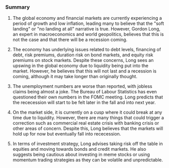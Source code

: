 ### Summary

1. The global economy and financial markets are currently experiencing a
period of growth and low inflation, leading many to believe that the "soft
landing" or "no landing at all" narrative is true. However, Gordon Long,
an expert in macroeconomics and world geopolitics, believes that this is
not the case and that there will be a recession coming.

2. The economy has underlying issues related to debt levels, financing
of debt, risk premiums, duration risk on bond markets, and equity risk
premiums on stock markets. Despite these concerns, Long sees an upswing
in the global economy due to liquidity being put into the market. However,
he believes that this will not last and a recession is coming, although it
may take longer than originally thought.

3. The unemployment numbers are worse than reported, with jobless claims
being almost a joke. The Bureau of Labour Statistics has even questioned
their own numbers in the FOMC meeting. Long predicts that the rececession
will start to be felt later in the fall and into next year.

4. On the market side, it is currently on a cusp where it could break at any
time due to liquidity. However, there are many things that could trigger
a correction such as commercial real estate crisis with banking crisis or
other areas of concern. Despite this, Long believes that the markets will
hold up for now but eventually fall into rececession.

5. In terms of investment strategy, Long advises taking risk off the table
in equities and moving towards bonds and credit markets. He also suggests
being cautious about investing in meme stocks or using momentum trading
strategies as they can be volatile and unpredictable.
